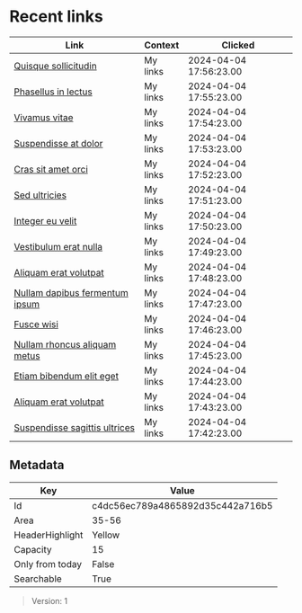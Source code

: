 # Recent links

| Link                                                            | Context  | Clicked                |
| --------------------------------------------------------------- | -------- | ---------------------- |
| [Quisque sollicitudin](https://www.example.com/?q=1)            | My links | 2024-04-04 17:56:23.00 |
| [Phasellus in lectus](https://www.example.com/?q=2)             | My links | 2024-04-04 17:55:23.00 |
| [Vivamus vitae](https://www.example.com/?q=3)                   | My links | 2024-04-04 17:54:23.00 |
| [Suspendisse at dolor](https://www.example.com/?q=4)            | My links | 2024-04-04 17:53:23.00 |
| [Cras sit amet orci](https://www.example.com/?q=5)              | My links | 2024-04-04 17:52:23.00 |
| [Sed ultricies](https://www.example.com/?q=6)                   | My links | 2024-04-04 17:51:23.00 |
| [Integer eu velit](https://www.example.com/?q=7)                | My links | 2024-04-04 17:50:23.00 |
| [Vestibulum erat nulla](https://www.example.com/?q=8)           | My links | 2024-04-04 17:49:23.00 |
| [Aliquam erat volutpat](https://www.example.com/?q=9)           | My links | 2024-04-04 17:48:23.00 |
| [Nullam dapibus fermentum ipsum](https://www.example.com/?q=10) | My links | 2024-04-04 17:47:23.00 |
| [Fusce wisi](https://www.example.com/?q=11)                     | My links | 2024-04-04 17:46:23.00 |
| [Nullam rhoncus aliquam metus](https://www.example.com/?q=12)   | My links | 2024-04-04 17:45:23.00 |
| [Etiam bibendum elit eget](https://www.example.com/?q=13)       | My links | 2024-04-04 17:44:23.00 |
| [Aliquam erat volutpat](https://www.example.com/?q=14)          | My links | 2024-04-04 17:43:23.00 |
| [Suspendisse sagittis ultrices](https://www.example.com/?q=15)  | My links | 2024-04-04 17:42:23.00 |

## Metadata

| Key             | Value                            |
| --------------- | -------------------------------- |
| Id              | c4dc56ec789a4865892d35c442a716b5 |
| Area            | 35-56                            |
| HeaderHighlight | Yellow                           |
| Capacity        | 15                               |
| Only from today | False                            |
| Searchable      | True                             |

> Version: 1